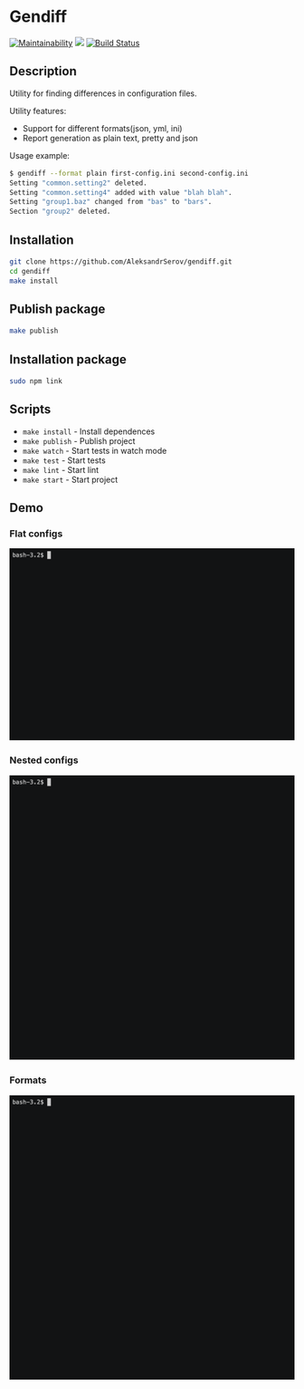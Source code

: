 # Gendiff

[![Maintainability](https://api.codeclimate.com/v1/badges/0c8f5e67646cb02cfcd4/maintainability)](https://codeclimate.com/github/AleksandrSerov/gendiff/maintainability)
<a href="https://codeclimate.com/github/AleksandrSerov/gendiff/test_coverage"><img src="https://api.codeclimate.com/v1/badges/0c8f5e67646cb02cfcd4/test_coverage" /></a>
[![Build Status](https://travis-ci.org/AleksandrSerov/gendiff.svg?branch=master)](https://travis-ci.org/AleksandrSerov/gendiff)
## Description

Utility for finding differences in configuration files.

Utility features:

- Support for different formats(json, yml, ini)
- Report generation as plain text, pretty and json

Usage example:

```bash
$ gendiff --format plain first-config.ini second-config.ini
Setting "common.setting2" deleted.
Setting "common.setting4" added with value "blah blah".
Setting "group1.baz" changed from "bas" to "bars".
Section "group2" deleted.
```

## Installation

```bash
git clone https://github.com/AleksandrSerov/gendiff.git
cd gendiff
make install
```

## Publish package

```bash
make publish
```

## Installation package

```bash
sudo npm link
```

## Scripts

- `make install` - Install dependences
- `make publish` - Publish project
- `make watch` - Start tests in watch mode
- `make test` - Start tests
- `make lint` - Start lint
- `make start` - Start project

## Demo

### Flat configs

![Flat](demo/flat.gif)

### Nested configs

![Nested](demo/nested.gif)

### Formats

![formats](demo/formats.gif)
